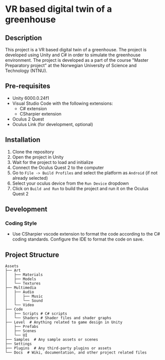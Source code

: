 # VR based digital twin of a greenhouse

## Description

This project is a VR based digital twin of a greenhouse. The project is developed using Unity and C# in order to simulate the greenhouse environment. The project is developed as a part of the course "Master Preparatory project" at the Norwegian University of Science and Technology (NTNU).

## Pre-requisites

- Unity 6000.0.24f1
- Visual Studio Code with the following extensions:
  - C# extension
  - CSharpier extension
- Oculus 2 Quest
- Oculus Link (for development, optional)

## Installation

1. Clone the repository
2. Open the project in Unity
3. Wait for the project to load and initialize
4. Connect the Oculus Quest 2 to the computer
5. Go to `File -> Build Profiles` and select the platform as `Android` (if not already selected)
6. Select your oculus device from the `Run Device` dropdown
7. Click on `Build and Run` to build the project and run it on the Oculus Quest 2

## Development

### Coding Style

- Use CSharpier vscode extension to format the code according to the C# coding standards. Configure the IDE to format the code on save.

## Project Structure

```text
Assets
├── Art
│   ├── Materials
│   ├── Models
│   └── Textures
├── Multimedia
│   ├── Audio
│   │   ├── Music
│   │   └── Sound
│   └── Video
├── Code
│   ├── Scripts # C# scripts
│   └── Shaders # Shader files and shader graphs
├── Level  # Anything related to game design in Unity
│   ├── Prefabs
│   ├── Scenes
│   └── UI
├── Samples  # Any sample assets or scenes
├── Settings
├── Plugins  # Any third-party plugins or assets
└── Docs  # Wiki, documentation, and other project related files
```
